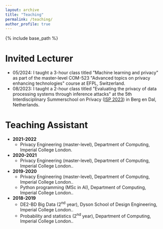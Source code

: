 ```yaml
---
layout: archive
title: "Teaching"
permalink: /teaching/
author_profile: true
---
```


{% include base_path %}

# Invited Lecturer

<ul>
  <li>05/2024: I taught a 3-hour class titled "Machine learning and privacy" as part of the master-level COM-523 "Advanced topics on privacy enhancing technologies" course at EFPL, Switzerland.</li>
  <li>08/2023: I taught a 2-hour class titled "Evaluating the privacy of data processing systems through inference attacks" at the 5th Interdisciplinary Summerschool on Privacy (<a href="https://isp.cs.ru.nl/2025/">ISP 2023</a>) in Berg en Dal, Netherlands.</li>
</ul>

# Teaching Assistant

<ul>
  <li><b>2021-2022</b> 
    <ul> 
      <li> Privacy Engineering (master-level), Department of Computing, Imperial College London.</li> 
    </ul>
  </li>
  <li><b>2020-2021</b> 
    <ul> 
      <li> Privacy Engineering (master-level), Department of Computing, Imperial College London..</li> 
    </ul>
  </li>
  <li><b>2019-2020</b>
    <ul>
      <li> Privacy Engineering (master-level), Department of Computing, Imperial College London..</li>
      <li> Python programming (MSc in AI), Department of Computing, Imperial College London..</li>
    </ul>
  </li>
  <li><b>2018-2019</b>
    <ul>
      <li> DE2-BD Big Data (2<sup>nd</sup> year), Dyson School of Design Engineering, Imperial College London..</li>
      <li> Probability and statistics (2<sup>nd</sup> year), Department of Computing, Imperial College London..</li>
    </ul>
  </li>
</ul>
